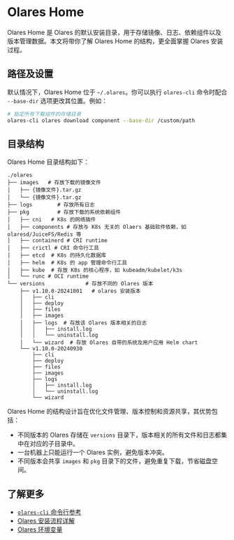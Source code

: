 # Olares Home

Olares Home 是 Olares 的默认安装目录，用于存储镜像、日志、依赖组件以及版本管理数据。本文将带你了解 Olares Home 的结构，更全面掌握 Olares 安装过程。

## 路径及设置

默认情况下，Olares Home 位于 `~/.olares`。你可以执行 `olares-cli` 命令时配合 `--base-dir` 选项更改其位置。例如：

```bash
# 指定所有下载组件的存储目录
olares-cli olares download component --base-dir /custom/path
```

## 目录结构

Olares Home 目录结构如下：

```
./olares
├── images   # 存放下载的镜像文件
│   ├── {镜像文件}.tar.gz
│   └── {镜像文件}.tar.gz
├── logs        # 存放所有日志
├── pkg         # 存放下载的系统依赖组件
│   ├── cni   # K8s 的网络插件
│   ├── components # 存放与 K8s 无关的 Olaers 基础软件依赖，如 olaresd/JuiceFS/Redis 等
│   ├── containerd # CRI runtime
│   ├── crictl # CRI 命令行工具
│   ├── etcd  # K8s 的持久化数据库
│   ├── helm  # K8s 的 app 管理命令行工具
│   ├── kube  # 存放 K8s 的核心程序，如 kubeadm/kubelet/k3s
│   └── runc # OCI runtime
└── versions             # 存放不同的 Olares 版本
    ├── v1.10.0-20241001   # olares 安装版本
    │   ├── cli
    │   ├── deploy
    │   ├── files
    │   ├── images
    │   ├── logs  # 存放该 Olares 版本相关的日志
    │   │   ├── install.log        
    │   │   └── uninstall.log      
    │   └── wizard  # 存放 Olares 自带的系统及用户应用 Helm chart
    └── v1.10.0-20240930    
        ├── cli
        ├── deploy
        ├── files
        ├── images
        ├── logs
        │   ├── install.log        
        │   └── uninstall.log     
        └── wizard
```

Olares Home 的结构设计旨在优化文件管理、版本控制和资源共享，其优势包括：
- 不同版本的 Olares 存储在 `versions` 目录下，版本相关的所有文件和日志都集中在对应的子目录中。
- 一台机器上只能运行一个 Olares 实例，避免版本冲突。
- 不同版本会共享 `images` 和 `pkg` 目录下的文件，避免重复下载，节省磁盘空间。

## 了解更多

- [`olares-cli` 命令行参考](../install/cli/olares-cli.md)
- [Olares 安装流程详解](installation-process.md)
- [Olares 环境变量](environment-variables.md)
